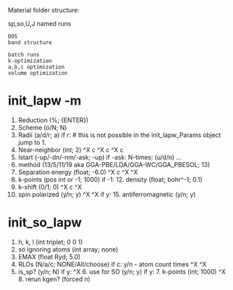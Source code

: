 Material folder structure:

sp,so,U,J
    named runs

    DOS
    band structure

    batch runs
    k-optimization
    a,b,c optimization
    volume optimization

# init_lapw -m

1. Reduction            (%;                 {ENTER})
2. Scheme               (o/N;               N)
3. Radii                (a/d/r;             a)
    if r: # this is not possible in the init_lapw_Params object
    jump to 1.
4. Near-neighbor        (int;               2)
^X
c
^X
c
^X
c
8. lstart               (-up/-dn/-nm/-ask; -up)
    if -ask:
        N-times:        (u/d/n)
        ...
9. method               (13/5/11/19 aka GGA-PBE/LDA/GGA-WC/GGA_PBESOL;     13)
10. Separation energy   (float;             -6.0)
^X
c
^X
^X
11. k-points            (pos int or -1;     1000)
    if -1:
    12. density         (float; bohr^-1;    0.1)
13. k-shift             (0/1;               0)
^X
c
^X
14. spin polarized      (y/n;               y)
^X
^X
    if y:
    15. antiferromagnetic   (y/n;               y)


# init_so_lapw

1. h, k, l                  (int triplet;   0 0 1)
2. so ignoring atoms        (int array;     none)
3. EMAX                     (float Ryd;     5.0)
4. RLOs                     (N/a/c;         NONE/All/choose)
if c:
    y/n - atom count times
^X
^X
5. is_sp?                   (y/n;           N)
if y:
    ^X
    6. use for SO               (y/n;           y)
    if y:
        7. k-points                 (int;           1000)
        ^X
        8. rerun kgen?              (forced n)

